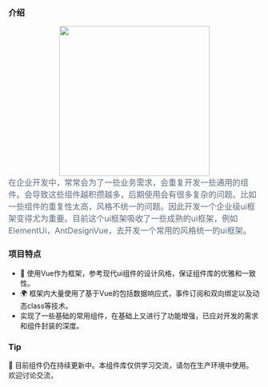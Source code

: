 ### 介绍

<div style="text-align: center"><img width="300" src="/logo.png"></img></div>


<font color=#5e6d82 size=3 >
在企业开发中，常常会为了一些业务需求，会重复开发一些通用的组件。会导致这些组件越积攒越多，后期使用会有很多复杂的问题。比如一些组件的重复性太高，风格不统一的问题。因此开发一个企业级ui框架变得尤为重要。目前这个ui框架吸收了一些成熟的ui框架，例如ElementUi，AntDesignVue，去开发一个常用的风格统一的ui框架。
</font>

### 项目特点

* 🎨 使用Vue作为框架，参考现代ui组件的设计风格，保证组件库的优雅和一致性。
* 🌍 框架内大量使用了基于Vue的包括数据响应式，事件订阅和双向绑定以及动态class等技术。
* 实现了一些基础的常用组件，在基础上又进行了功能增强，已应对开发的需求和组件封装的深度。

### Tip

🔗 目前组件仍在持续更新中。本组件库仅供学习交流，请勿在生产环境中使用。 欢迎讨论交流，
